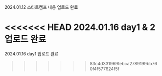 2024.01.12 스타트캠프 내용 업로드 완료 

<<<<<<< HEAD
2024.01.16 day1 & 2 업로드 완료
=======
2024.01.16 day1 업로드 완료
>>>>>>> 83c4d331969febca2789199bb760f4f577624f5f

